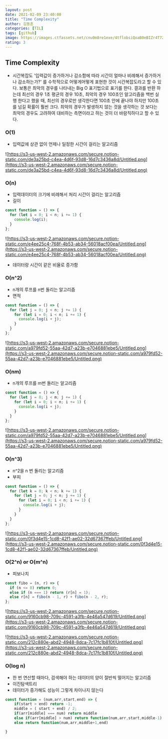 ```yaml
---
layout: post
date: 2021-02-09 23:40:00
title: "Time Complexity"
author: 김동훈
categories: [TIL]
tags: [github]
image: https://images.ctfassets.net/cnu0m8re1exe/4tflobsiQoaB0eBIZr4T7Z/8400a2fa8d6c7db34fcfd7375458a35e/shutterstock_112763713.jpg?w=650&h=433&fit=fill
rating: 3
---
```


## Time Complexity

- 시간복잡도
  '입력값이 증가하거나 감소함에 따라 시간이 얼마나 비례해서 증가하거나 감소하는가?'
  를 수학적으로 어떻게어떻게 표현한 것이 시간복잡도라고 할 수 있다. 보통은 최악의 경우를 나타내는 Big O 표기법으로 표기를 한다.
  결과를 반환 하는데 최선의 경우 1초 평균의 경우 10초, 최악의 경우 100초인 알고리즘을 백번 실행 한다고 했을 때, 최선의 경우로만 생각한다면 100초 안에 끝나야 하지만 100초를 넘길 확률이 훨씬 크다. 최악의 경우가 발생하지 않는 것을 생각하는 것 보다는 최악의 경우도 고려하여 대비하는 측면이라고 하는 것이 더 바람직하다고 할 수 있다.

### O(1)

- 입력값에 상관 없이 언제나 일정한 시간이 걸리는 알고리즘

![https://s3-us-west-2.amazonaws.com/secure.notion-static.com/de3a25bd-c4ea-4d6f-93d8-16d7c3436a8d/Untitled.png](https://s3-us-west-2.amazonaws.com/secure.notion-static.com/de3a25bd-c4ea-4d6f-93d8-16d7c3436a8d/Untitled.png)

### O(n)

- 입력데이터의 크기에 비례해서 처리 시간이 걸리는 알고리즘
- 길이

```jsx
const function = () => {
  for (let i = 0; i < n; i += 1) {
    console.log(i);
  }
};
```

![https://s3-us-west-2.amazonaws.com/secure.notion-static.com/e4ee25c4-768f-4b53-ab34-56018acf00ea/Untitled.png](https://s3-us-west-2.amazonaws.com/secure.notion-static.com/e4ee25c4-768f-4b53-ab34-56018acf00ea/Untitled.png)

- 데이터랑 시간이 같은 비율로 증가함

### O(n^2)

- n개의 루프를 n번 돌리는 알고리즘
- 면적

```jsx
const function = () => {
  for (let j = 0; j < n; j += 1) {
    for (let i = 0; i < n; i += 1) {
      console.log(i + j);
    }
  }
};
```

![https://s3-us-west-2.amazonaws.com/secure.notion-static.com/a979fd52-55aa-42d7-a23b-e7046881ebe5/Untitled.png](https://s3-us-west-2.amazonaws.com/secure.notion-static.com/a979fd52-55aa-42d7-a23b-e7046881ebe5/Untitled.png)

### O(nm)

- n개의 루프를 m번 돌리는 알고리즘

```jsx
const function = () => {
  for (let j = 0; j < m; j += 1) {
    for (let i = 0; i < n; i += 1) {
      console.log(i + j);
    }
  }
};
```

![https://s3-us-west-2.amazonaws.com/secure.notion-static.com/a979fd52-55aa-42d7-a23b-e7046881ebe5/Untitled.png](https://s3-us-west-2.amazonaws.com/secure.notion-static.com/a979fd52-55aa-42d7-a23b-e7046881ebe5/Untitled.png)

### O(n^3)

- n^2을 n 번 돌리는 알고리즘
- 부피

```jsx
const function = () => {
  for (let k = 0; k < n; k += 1) {
    for (let j = 0; j < n; j += 1) {
      for (let i = 0; i < n; i += 1) {
        console.log(i + j);
      }
    }
  }
};
```

![https://s3-us-west-2.amazonaws.com/secure.notion-static.com/0f3d4e15-1cd8-42f1-ae02-32d67367ffeb/Untitled.png](https://s3-us-west-2.amazonaws.com/secure.notion-static.com/0f3d4e15-1cd8-42f1-ae02-32d67367ffeb/Untitled.png)

### O(2^n) or O(m^n)

- 피보나치

```jsx
const fibo = (n, r) => {
  if (n <= 0) return 0;
  else if (n === 1) return (r[n] = 1);
  else r[n] = fibo(n - 1, r) + fibo(n - 2, r);
};
```

![https://s3-us-west-2.amazonaws.com/secure.notion-static.com/9160cb98-709c-4591-a3fb-4e46a547d619/Untitled.png](https://s3-us-west-2.amazonaws.com/secure.notion-static.com/9160cb98-709c-4591-a3fb-4e46a547d619/Untitled.png)

![https://s3-us-west-2.amazonaws.com/secure.notion-static.com/212c880e-abd2-4948-8dca-7c17fc1b810f/Untitled.png](https://s3-us-west-2.amazonaws.com/secure.notion-static.com/212c880e-abd2-4948-8dca-7c17fc1b810f/Untitled.png)

### O(log n)

- 한 번 연산할 때마다, 검색해야 하는 데이터의 양이 절반씩 떨어지는 알고리즘
- 이진탐색트리
- 데이터가 증가해도 성능이 그렇게 차이나지 않는다

```jsx
const function = (num,arr,start,end) => {
	if(start > end) return -1;
	middle = ( start + end) / 2;
	if(arr[middle] === num) return middle
	else if(arr[middle] > num) return function(num,arr,start,middle-1)
	else return function(num,arr,middle+1,end)

}
```
